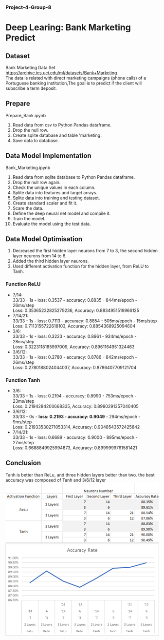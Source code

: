 ### Project-4-Group-8
# Deep Learing: Bank Marketing Predict

## Dataset
Bank Marketing Data Set  
https://archive.ics.uci.edu/ml/datasets/Bank+Marketing  
The data is related with direct marketing campaigns (phone calls) of a Portuguese banking institution,The goal is to predict if the client will subscribe a term deposit.

## Prepare
Prepare_Bank.ipynb  

1. Read data from csv to Python Pandas dataframe.
2. Drop the null row.
3. Create sqlite database and table 'marketing'.
4. Save data to database.

## Data Model Implementation
Bank_Marketing.ipynb  

1. Read data from sqlite database to Python Pandas dataframe.
2. Drop the null row again.
3. Check the unique values in each column.
4. Splite data into features and target arrays.
6. Splite data into training and testing dataset.
7. Create standard scaler and fit it.
8. Scare the data.
9. Define the deep neural net model and compile it.
10. Train the model.
11. Evaluate the model using the test data.

## Data Model Optimisation
1. Decreased the first hidden layer neurons from 7 to 3, the second hidden layer neurons from 14 to 6.
2. Added the third hidden layer neurons.
3. Used different activation function for the hidden layer, from ReLU to Tanh.


### Function **ReLU**
+ 7/14:  
33/33 - 1s - loss: 0.3537 - accuracy: 0.8835 - 844ms/epoch - 26ms/step  
Loss: 0.35365232825279236, Accuracy: 0.8834951519966125
+ 7/14/21:  
33/33 - 1s - loss: 0.7113 - accuracy: 0.8854 - 505ms/epoch - 15ms/step  
Loss: 0.7113155722618103, Accuracy: 0.8854368925094604
+ 3/6:  
33/33 - 1s - loss: 0.3223 - accuracy: 0.8961 - 934ms/epoch - 28ms/step  
Loss: 0.3223118185997009, Accuracy: 0.8961164951324463
+ 3/6/12:  
33/33 - 1s - loss: 0.2780 - accuracy: 0.8786 - 842ms/epoch - 26ms/step  
Loss: 0.2780188024044037, Accuracy: 0.8786407709121704
### Function **Tanh**
+ 3/6:  
33/33 - 1s - loss: 0.2194 - accuracy: 0.8990 - 753ms/epoch - 23ms/step  
Loss: 0.2194284200668335, Accuracy: 0.8990291357040405
+ 3/6/12:  
33/33 - 0s - **loss: 0.2193 - accuracy: 0.9049** - 294ms/epoch - 9ms/step  
Loss: 0.21933530271053314, Accuracy: 0.9048543572425842
+ 7/14/21:  
33/33 - 1s - loss: 0.6689 - accuracy: 0.9000 - 895ms/epoch - 27ms/step  
Loss: 0.6688849925994873, Accuracy: 0.8999999761581421

## Conclusion
Tanh is better than ReLu, and three hidden layers better than two. the best accuracy was composed of Tanh and 3/6/12 layer
![](Image/result.png)
![](Image/chart.png)
